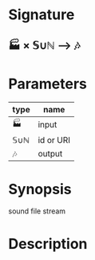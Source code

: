 # Signature
## 🏭 × 𝕊∪ℕ ⟶ 🎶

# Parameters

| type | name |
|------|------|
|🏭|input|
|𝕊∪ℕ|id or URI|
|🎶|output|

# Synopsis
sound file stream

# Description
